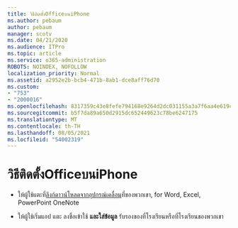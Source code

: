 ```yaml
---
title: วิธีติดตั้งOfficeบนiPhone
ms.author: pebaum
author: pebaum
manager: scotv
ms.date: 04/21/2020
ms.audience: ITPro
ms.topic: article
ms.service: o365-administration
ROBOTS: NOINDEX, NOFOLLOW
localization_priority: Normal
ms.assetid: a2952e2b-bcb4-471b-8ab1-dce8aff76d70
ms.custom:
- "753"
- "2000016"
ms.openlocfilehash: 8317359c43e8fefe794168e9264d2dc031155a3a7f6aa4e619ce4925b783ef62
ms.sourcegitcommit: b5f7da89a650d2915dc652449623c78be6247175
ms.translationtype: MT
ms.contentlocale: th-TH
ms.lasthandoff: 08/05/2021
ms.locfileid: "54002319"
---
```

# <a name="how-to-install-office-on-an-iphone"></a>วิธีติดตั้งOfficeบนiPhone

- ให้ผู้ใช้แตะที่[ลิงก์ดาวน์โหลดจากอุปกรณ์เคลื่อน](https://support.office.com/article/9df6d10c-7281-4671-8666-6ca8e339b628?wt.mc_id=Alchemy_ClientDIA)ที่ของพวกเขา, for Word, Excel, PowerPoint OneNote

- ให้ผู้ใช้เริ่มแอป แตะ ลงชื่อเข้าใช้ **และใส่ข้อมูล** รับรองของที่โรงเรียนหรือที่โรงเรียนของพวกเขา
